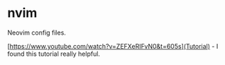 # nvim

Neovim config files.

[https://www.youtube.com/watch?v=ZEFXeRIFvN0&t=605s](Tutorial) - I found this tutorial really helpful.
